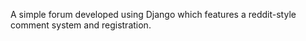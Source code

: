 A simple forum developed using Django which features a reddit-style comment system and registration.
